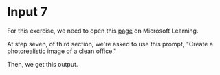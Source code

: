 # Input 7

For this exercise, we need to open this [page](https://microsoftlearning.github.io/mslearn-ai-fundamentals/Instructions/Labs/12-generative-ai.html) on Microsoft Learning.

At step seven, of third section, we're asked to use this prompt, "Create a photorealistic image of a clean office."

Then, we get this output.
